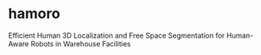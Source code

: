 # hamoro
Efficient Human 3D Localization and Free Space Segmentation for Human-Aware Robots in Warehouse Facilities
